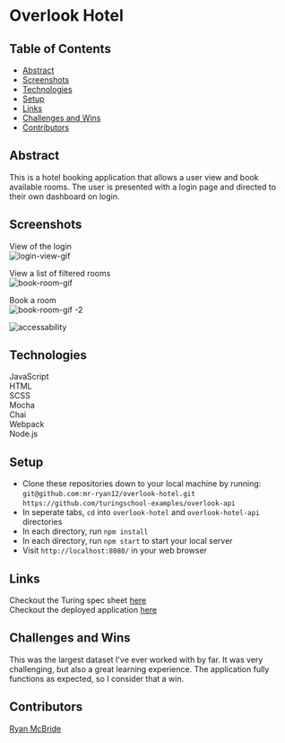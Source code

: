 # Overlook Hotel
  
## Table of Contents
- [Abstract](#abstract)
- [Screenshots](#screenshots)
- [Technologies](#technologies)
- [Setup](#setup)
- [Links](#links)
- [Challenges and Wins](#challenges-and-wins)
- [Contributors](#contributors)

## Abstract

This is a hotel booking application that allows a user view and book available rooms. The user is presented with a login page and directed to their own dashboard on login.

## Screenshots  
View of the login  
![login-view-gif](https://user-images.githubusercontent.com/62816754/150055755-bd72c593-7540-4b70-a160-a8dbb5644608.gif)  
  
View a list of filtered rooms  
![book-room-gif](https://user-images.githubusercontent.com/62816754/150056115-a15e4949-0e71-4036-8f51-f605bca50311.gif)

Book a room  
![book-room-gif -2](https://user-images.githubusercontent.com/62816754/150056323-06c06af9-4546-4de0-a597-955eeff8bd4d.gif)

  
![accessability](https://user-images.githubusercontent.com/62816754/150056531-f8022cb7-9a3f-414f-be2e-149cc4ba745e.png)

   
## Technologies  
JavaScript  
HTML  
SCSS  
Mocha  
Chai  
Webpack  
Node.js

## Setup 
  
- Clone these repositories down to your local machine by running:  
  `git@github.com:mr-ryan12/overlook-hotel.git`  
  `https://github.com/turingschool-examples/overlook-api`
- In seperate tabs, `cd` into `overlook-hotel` and `overlook-hotel-api` directories
- In each directory, run `npm install`  
- In each directory, run `npm start` to start your local server
- Visit `http://localhost:8080/` in your web browser
   
## Links  
Checkout the Turing spec sheet [here](https://frontend.turing.edu/projects/overlook.html)  
Checkout the deployed application [here](https://mr-ryan12.github.io/overlook-hotel/)

## Challenges and Wins  
This was the largest dataset I've ever worked with by far. It was very challenging, but also a great learning experience. The application fully functions as expected, so I consider that a win.

## Contributors    
[Ryan McBride](https://github.com/mr-ryan12)
